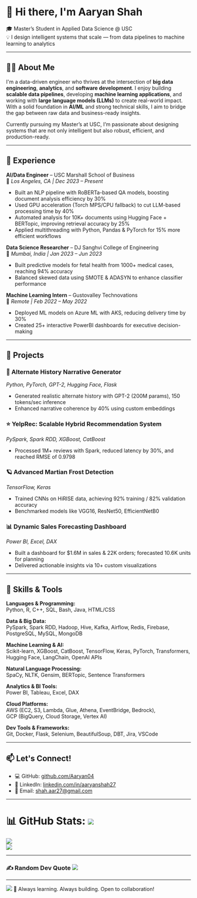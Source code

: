 # 👋 Hi there, I'm Aaryan Shah

🎓 Master’s Student in Applied Data Science @ USC  
💡 I design intelligent systems that scale — from data pipelines to machine learning to analytics

---

## 🧑‍💻 About Me

I'm a data-driven engineer who thrives at the intersection of **big data engineering**, **analytics**, and **software development**. I enjoy building **scalable data pipelines**, developing **machine learning applications**, and working with **large language models (LLMs)** to create real-world impact. With a solid foundation in **AI/ML** and strong technical skills, I aim to bridge the gap between raw data and business-ready insights.

Currently pursuing my Master’s at USC, I’m passionate about designing systems that are not only intelligent but also robust, efficient, and production-ready.

---

## 💼 Experience

**AI/Data Engineer** – USC Marshall School of Business  
📍 *Los Angeles, CA | Dec 2023 – Present*  
- Built an NLP pipeline with RoBERTa-based QA models, boosting document analysis efficiency by 30%  
- Used GPU acceleration (Torch MPS/CPU fallback) to cut LLM-based processing time by 40%  
- Automated analysis for 10K+ documents using Hugging Face + BERTopic, improving retrieval accuracy by 25%  
- Applied multithreading with Python, Pandas & PyTorch for 15% more efficient workflows

**Data Science Researcher** – DJ Sanghvi College of Engineering  
📍 *Mumbai, India | Jan 2023 – Jun 2023*  
- Built predictive models for fetal health from 1000+ medical cases, reaching 94% accuracy  
- Balanced skewed data using SMOTE & ADASYN to enhance classifier performance  

**Machine Learning Intern** – Gustovalley Technovations  
📍 *Remote | Feb 2022 – May 2022*  
- Deployed ML models on Azure ML with AKS, reducing delivery time by 30%  
- Created 25+ interactive PowerBI dashboards for executive decision-making  

---

## 🚀 Projects

### 🧠 Alternate History Narrative Generator  
*Python, PyTorch, GPT-2, Hugging Face, Flask*  
- Generated realistic alternate history with GPT-2 (200M params), 150 tokens/sec inference  
- Enhanced narrative coherence by 40% using custom embeddings

### ⭐ YelpRec: Scalable Hybrid Recommendation System  
*PySpark, Spark RDD, XGBoost, CatBoost*  
- Processed 1M+ reviews with Spark, reduced latency by 30%, and reached RMSE of 0.9798  

### 🪐 Advanced Martian Frost Detection  
*TensorFlow, Keras*  
- Trained CNNs on HiRISE data, achieving 92% training / 82% validation accuracy  
- Benchmarked models like VGG16, ResNet50, EfficientNetB0  

### 📊 Dynamic Sales Forecasting Dashboard  
*Power BI, Excel, DAX*  
- Built a dashboard for $1.6M in sales & 22K orders; forecasted 10.6K units for planning  
- Delivered actionable insights via 10+ custom visualizations  

---

## 🧰 Skills & Tools

**Languages & Programming:**  
Python, R, C++, SQL, Bash, Java, HTML/CSS

**Data & Big Data:**  
PySpark, Spark RDD, Hadoop, Hive, Kafka, Airflow, Redis, Firebase, PostgreSQL, MySQL, MongoDB

**Machine Learning & AI:**  
Scikit-learn, XGBoost, CatBoost, TensorFlow, Keras, PyTorch, Transformers, Hugging Face, LangChain, OpenAI APIs

**Natural Language Processing:**  
SpaCy, NLTK, Gensim, BERTopic, Sentence Transformers

**Analytics & BI Tools:**  
Power BI, Tableau, Excel, DAX

**Cloud Platforms:**  
AWS (EC2, S3, Lambda, Glue, Athena, EventBridge, Bedrock),  
GCP (BigQuery, Cloud Storage, Vertex AI)

**Dev Tools & Frameworks:**  
Git, Docker, Flask, Selenium, BeautifulSoup, DBT, Jira, VSCode

---

## 📫 Let's Connect!

- 💻 GitHub: [github.com/Aaryan04](https://github.com/Aaryan04)  
- 💼 LinkedIn: [linkedin.com/in/aaryanshah27](https://www.linkedin.com/in/aaryanshah27)  
- 📧 Email: shah.aar27@gmail.com

---
# 📊 GitHub Stats: ![](https://github-readme-stats.vercel.app/api?username=Aaryan04&theme=dark&hide_border=false&include_all_commits=false&count_private=false)<br/> 
![](https://nirzak-streak-stats.vercel.app/?user=Aaryan04&theme=dark&hide_border=false)<br/> 
![](https://github-readme-stats.vercel.app/api/top-langs/?username=Aaryan04&theme=dark&hide_border=false&include_all_commits=false&count_private=false&layout=compact) 

---

### ✍️ Random Dev Quote ![](https://quotes-github-readme.vercel.app/api?type=horizontal&theme=radical) 
--- 
[![](https://visitcount.itsvg.in/api?id=Aaryan04&icon=0&color=0)](https://visitcount.itsvg.in)
🌱 Always learning. Always building. Open to collaboration!
